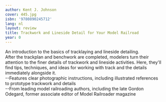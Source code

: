 ```yaml
---
author: Kent J. Johnson
cover: 445.jpg
isbn: '9780890245712'
lang: nl
layout: review
title: Trackwork and Lineside Detail for Your Model Railroad
year: 0
---
```

An introduction to the basics of tracklaying and lineside detailing.    
After the trackplan and benchwork are completed, modelers turn their  attention to the finer details of trackwork and lineside  activities. Here, they'll find tips, techniques, and ideas for working  with track and the details immediately alongside it.  
--Features clear photographic instructions, including illustrated references to prototype trackwork and details  
--From leading model railroading authors, including the late Gordon Odegard, former associate editor of Model Railroader magazine
